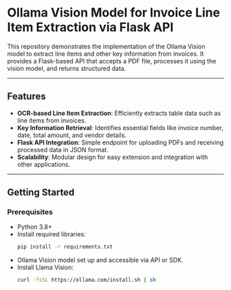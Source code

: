 # Ollama Vision Model for Invoice Line Item Extraction via Flask API

This repository demonstrates the implementation of the Ollama Vision model to extract line items and other key information from invoices. It provides a Flask-based API that accepts a PDF file, processes it using the vision model, and returns structured data.

---

## Features

- **OCR-based Line Item Extraction**: Efficiently extracts table data such as line items from invoices.
- **Key Information Retrieval**: Identifies essential fields like invoice number, date, total amount, and vendor details.
- **Flask API Integration**: Simple endpoint for uploading PDFs and receiving processed data in JSON format.
- **Scalability**: Modular design for easy extension and integration with other applications.

---

## Getting Started

### Prerequisites

- Python 3.8+
- Install required libraries:
  ```bash
  pip install -r requirements.txt
  ```
- Ollama Vision model set up and accessible via API or SDK.
- Install Llama Vision:
  ```bash
  curl -fsSL https://ollama.com/install.sh | sh
